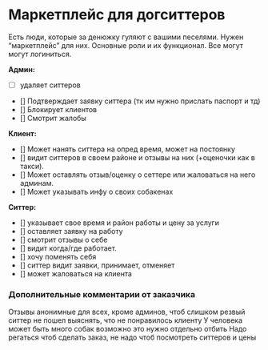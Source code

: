 # Маркетплейс для догситтеров

Есть люди, которые за денюжку гуляют с вашими песелями. Нужен “маркетплейс” для них.
Основные роли и их функционал.
Все могут могут логиниться.

**Админ:** 
- [ ] удаляет ситтеров 
- [] Подтверждает заявку ситтера (тк им нужно прислать паспорт и тд)
- [] Блокирует клиентов
- [] Смотрит жалобы

**Клиент:**
- [] Может нанять ситтера на опред время, может на постоянку
- [] видит ситтеров в своем районе и отзывы на них (+оценочки как в такси).
- [] Может оставлять отзыв/оценку о сеттере или жаловаться на него админам.
- [] Может указывать инфу о своих собакенах

**Ситтер:** 
- [] указывает свое время и район работы и цену за услуги
- [] оставляет заявку на работу
- [] смотрит отзывы о себе
- [] видит когда/где работает.
- [] хочу поменять себя
- [] ситтер видит заявки, принимает, отменяет
- [] может жаловаться на клиента

### Дополнительные комментарии от заказчика
Отзывы анонимные для всех, кроме админов, чтоб слишком резвый ситтер не пошел выяснять, что не понравилось клиенту
У человека может быть много собак возможно это нужно отдельно отбить
Надо регаться чтоб сделать заказ, не надо чтоб посмотреть ситтеров и цены
